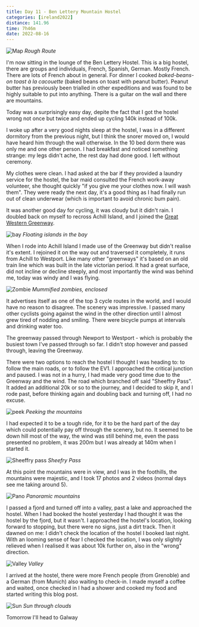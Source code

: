 ```yaml
--- 
title: Day 11 - Ben Lettery Mountain Hostel
categories: [ireland2022]
distance: 141.96
time: 7h46m
date: 2022-08-16
---
```


![Map](/images/ireland2022/20220816_map.jpg) 
*Rough Route*

I'm now sitting in the lounge of the Ben Lettery Hostel. This is a big hostel,
there are groups and individuals, French, Spanish, German. Mostly French.
There are lots of French about in general. For dinner I cooked
_baked-beans-on toast à la cacouette_ (baked beans on toast with peanut
butter). Peanut butter has previously been trialled in other expeditions and
was found to be highly suitable to put into anything. There is a guitar on the
wall and there are mountains.

Today was a surprisingly easy day, depite the fact that I got the hostel wrong
not once but twice and ended up cycling 140k instead of 100k.

I woke up after a very good nights sleep at the hostel, I was in a different
dormitory from the previous night, but I think the snorer moved on, I would
have heard him through the wall otherwise. In the 10 bed dorm there was only
me and one other person. I had breakfast and noticed something strange: my
legs didn't ache, the rest day had done good. I left without ceremony.

My clothes were clean. I had asked at the bar if they provided a laundry
service for the hostel, the bar maid consulted the French work-away volunteer,
she thought quickly "if you give me your clothes now. I will wash them". They
were ready the next day, it's a good thing as I had finally run out of clean
underwear (which is important to avoid chronic bum pain).

It was another good day for cycling, it was cloudy but it didn't rain. I
doubled back on myself to recross Achill Island, and I joined the [Great
Western Greenway](https://www.greenway.ie/great-western-greenway/).

![bay](/images/ireland2022/20220816_1.jpg) 
*Floating islands in the bay*

When I rode into Achill Island I made use of the Greenway but didn't realise
it's extent. I rejoined it on the way out and traversed it completely, it runs
from Achill to Westport. Like many other "greenways" it's based on an old
train line which was built in the late victorian period. It had a great
surface, did not incline or decline steeply, and most importantly the wind was
behind me, today was windy and I was flying.

![Zombie](/images/ireland2022/20220816_2.jpg) 
*Mummified zombies, enclosed*

It advertises itself as one of the top 3 cycle routes in the world, and I
would have no reason to disagree. The scenery was impressive. I passed many
other cyclists going against the wind in the other direction until I almost
grew tired of nodding and smiling. There were bicycle pumps at intervals and
drinking water too.

The greenway passed through Newport to Westport - which is probably the
busiest town I've passed through so far. I didn't stop however and passed
through, leaving the Greenway.

There were two options to reach the hostel I thought I was heading to: to
follow the main roads, or to follow the EV1. I approached the critical
junction and paused. I was not in a hurry, I had made very good time due to
the Greenway and the wind. The road which branched off said "Sheeffry Pass".
It added an additional 20k or so to the journey, and I decided to skip it, and
I rode past, before thinking again and doubling back and turning off, I had no
excuse.

![peek](/images/ireland2022/20220816_3.jpg) 
*Peeking the mountains*


I had expected it to be a tough ride, for it to be the hard part of the day
which could potentially pay off through the scenery, but no. It seemed to be
down hill most of the way, the wind was still behind me, even the pass
presented no problem, it was 200m but I was already at 140m when I started it.

![Sheeffry pass](/images/ireland2022/20220816_4.jpg) 
*Sheefry Pass*

At this point the mountains were in view, and I was in the foothills, the
mountains were majestic, and I took 17 photos and 2 videos (normal days see me
taking around 5).

![Pano](/images/ireland2022/20220816_5.jpg) 
*Panoramic mountains*

I passed a fjord and turned off into a valley, past a lake and approached the
hostel. When I had booked the hostel yesterday I had thought it was the hostel
by the fjord, but it wasn't. I approached the hostel's location, looking
forward to stopping, but there were no signs, just a dirt track. Then it
dawned on me: I didn't check the location of the hostel I booked last night.
With an looming sense of fear I checked the location, I was only slightly
relieved when I realised it was about 10k further on, also in the "wrong"
direction.

![Valley](/images/ireland2022/20220816_6.jpg) 
*Valley*

I arrived at the hostel, there were more French people (from Grenoble) and a
German (from Munich) also waiting to check-in. I made myself a coffee and
waited, once checked in I had a shower and cooked my food and started writing
this blog post.

![Sun](/images/ireland2022/20220816_7.jpg) 
*Sun through clouds*

Tomorrow I'll head to Galway

